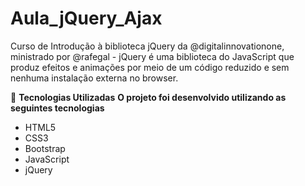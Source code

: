 # Aula_jQuery_Ajax

Curso de Introdução à biblioteca jQuery da @digitalinnovationone, ministrado por @rafegal - jQuery é uma biblioteca do JavaScript que produz efeitos e animações por meio de um código reduzido e sem nenhuma instalação externa no browser.

🚀 **Tecnologias Utilizadas**
**O projeto foi desenvolvido utilizando as seguintes tecnologias**

- HTML5
- CSS3
- Bootstrap
- JavaScript
- jQuery
